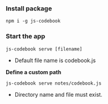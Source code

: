 ### Install package

`npm i -g js-codebook`

### Start the app

`js-codebook serve [filename]`

- Default file name is codebook.js

**Define a custom path**

`js-codebook serve notes/codebook.js`

- Directory name and file must exist.
